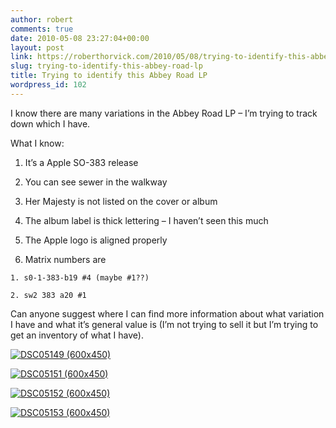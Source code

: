 ```yaml
---
author: robert
comments: true
date: 2010-05-08 23:27:04+00:00
layout: post
link: https://roberthorvick.com/2010/05/08/trying-to-identify-this-abbey-road-lp/
slug: trying-to-identify-this-abbey-road-lp
title: Trying to identify this Abbey Road LP
wordpress_id: 102
---
```


I know there are many variations in the Abbey Road LP – I’m trying to track down which I have.

 

What I know:

 

  
  1. It’s a Apple SO-383 release
   
  2. You can see sewer in the walkway
   
  3. Her Majesty is not listed on the cover or album
   
  4. The album label is thick lettering – I haven’t seen this much
   
  5. The Apple logo is aligned properly
   
  6. Matrix numbers are
        
    1. s0-1-383-b19 #4 (maybe #1??)
     
    2. sw2 383 a20 #1
    

Can anyone suggest where I can find more information about what variation I have and what it’s general value is (I’m not trying to sell it but I’m trying to get an inventory of what I have).

 

[![DSC05149 (600x450)](http://www.roberthorvick.com/images/TryingtoidentifythisAbbeyRoadpressing_E3EA/DSC05149600x450_thumb.jpg)](http://www.roberthorvick.com/images/TryingtoidentifythisAbbeyRoadpressing_E3EA/DSC05149600x450.jpg)

 

[![DSC05151 (600x450)](http://www.roberthorvick.com/images/TryingtoidentifythisAbbeyRoadpressing_E3EA/DSC05151600x450_thumb.jpg)](http://www.roberthorvick.com/images/TryingtoidentifythisAbbeyRoadpressing_E3EA/DSC05151600x450.jpg)

 

[![DSC05152 (600x450)](http://www.roberthorvick.com/images/TryingtoidentifythisAbbeyRoadpressing_E3EA/DSC05152600x450_thumb.jpg)](http://www.roberthorvick.com/images/TryingtoidentifythisAbbeyRoadpressing_E3EA/DSC05152600x450.jpg)

 

[![DSC05153 (600x450)](http://www.roberthorvick.com/images/TryingtoidentifythisAbbeyRoadpressing_E3EA/DSC05153600x450_thumb.jpg)](http://www.roberthorvick.com/images/TryingtoidentifythisAbbeyRoadpressing_E3EA/DSC05153600x450.jpg)
